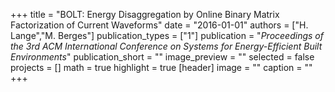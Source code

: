 +++
title = "BOLT: Energy Disaggregation by Online Binary Matrix Factorization of Current Waveforms"
date = "2016-01-01"
authors = ["H. Lange","M. Berges"]
publication_types = ["1"]
publication = "_Proceedings of the 3rd ACM International Conference on Systems for Energy-Efficient Built Environments_"
publication_short = ""
image_preview = ""
selected = false
projects = []
math = true
highlight = true
[header]
image = ""
caption = ""
+++


